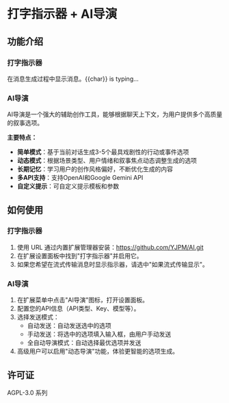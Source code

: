 # 打字指示器 + AI导演

## 功能介绍

### 打字指示器
在消息生成过程中显示消息。{{char}} is typing...

### AI导演
AI导演是一个强大的辅助创作工具，能够根据聊天上下文，为用户提供多个高质量的叙事选项。

**主要特点：**
- **简单模式**：基于当前对话生成3-5个最具戏剧性的行动或事件选项
- **动态模式**：根据场景类型、用户情绪和叙事焦点动态调整生成的选项
- **长期记忆**：学习用户的创作风格偏好，不断优化生成的内容
- **多API支持**：支持OpenAI和Google Gemini API
- **自定义提示**：可自定义提示模板和参数

## 如何使用

### 打字指示器
1. 使用 URL 通过内置扩展管理器安装：https://github.com/YJPM/AI.git
2. 在扩展设置面板中找到"打字指示器"并启用它。
3. 如果您希望在流式传输消息时显示指示器，请选中"如果流式传输显示"。

### AI导演
1. 在扩展菜单中点击"AI导演"图标，打开设置面板。
2. 配置您的API信息（API类型、Key、模型等）。
3. 选择发送模式：
   - 自动发送：自动发送选中的选项
   - 手动发送：将选中的选项填入输入框，由用户手动发送
   - 全自动导演模式：自动选择最优选项并发送
4. 高级用户可以启用"动态导演"功能，体验更智能的选项生成。

## 许可证
AGPL-3.0 系列
